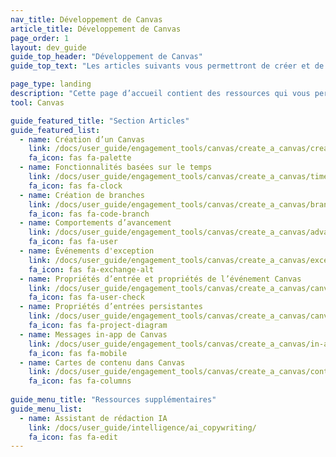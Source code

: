 ```yaml
---
nav_title: Développement de Canvas
article_title: Développement de Canvas
page_order: 1
layout: dev_guide
guide_top_header: "Développement de Canvas"
guide_top_text: "Les articles suivants vous permettront de créer et de lancer un Canvas multidimensionnel."

page_type: landing
description: "Cette page d’accueil contient des ressources qui vous permettront de créer et de lancer un Canvas multidimensionnel."
tool: Canvas

guide_featured_title: "Section Articles"
guide_featured_list:
  - name: Création d’un Canvas
    link: /docs/user_guide/engagement_tools/canvas/create_a_canvas/create_a_canvas/
    fa_icon: fas fa-palette
  - name: Fonctionnalités basées sur le temps
    link: /docs/user_guide/engagement_tools/canvas/create_a_canvas/time_based_canvas/
    fa_icon: fas fa-clock
  - name: Création de branches
    link: /docs/user_guide/engagement_tools/canvas/create_a_canvas/branching/
    fa_icon: fas fa-code-branch
  - name: Comportements d’avancement
    link: /docs/user_guide/engagement_tools/canvas/create_a_canvas/advancement/
    fa_icon: fas fa-user
  - name: Événements d'exception
    link: /docs/user_guide/engagement_tools/canvas/create_a_canvas/exception_events/
    fa_icon: fas fa-exchange-alt
  - name: Propriétés d’entrée et propriétés de l’événement Canvas
    link: /docs/user_guide/engagement_tools/canvas/create_a_canvas/canvas_entry_properties_event_properties/
    fa_icon: fas fa-user-check
  - name: Propriétés d’entrées persistantes
    link: /docs/user_guide/engagement_tools/canvas/create_a_canvas/canvas_persistent_entry_properties/
    fa_icon: fas fa-project-diagram
  - name: Messages in-app de Canvas
    link: /docs/user_guide/engagement_tools/canvas/create_a_canvas/in-app_messages_in_canvas/
    fa_icon: fas fa-mobile
  - name: Cartes de contenu dans Canvas
    link: /docs/user_guide/engagement_tools/canvas/create_a_canvas/content-cards_in_canvas/
    fa_icon: fas fa-columns
 
guide_menu_title: "Ressources supplémentaires"
guide_menu_list:
  - name: Assistant de rédaction IA
    link: /docs/user_guide/intelligence/ai_copywriting/
    fa_icon: fas fa-edit
---
```


